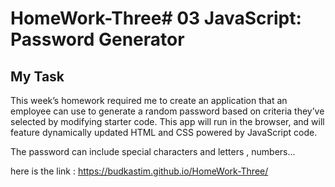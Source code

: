# HomeWork-Three# 03 JavaScript: Password Generator

## My Task

This week’s homework required me to create an application that an employee can use to generate a random password based on criteria they’ve selected by modifying starter code. This app will run in the browser, and will feature dynamically updated HTML and CSS powered by JavaScript code.

The password can include special characters and letters , numbers...

here is the link : https://budkastim.github.io/HomeWork-Three/